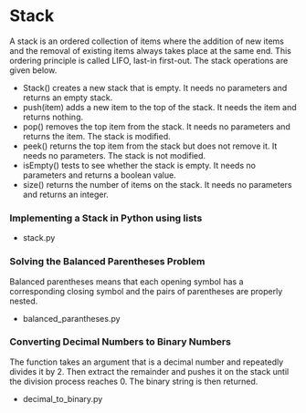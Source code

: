 # Stack

A stack is an ordered collection of items where the addition of new items and the removal of existing items always takes place at the same end. This ordering principle is called LIFO, last-in first-out.
The stack operations are given below.

- Stack() creates a new stack that is empty. It needs no parameters and returns an empty stack.
- push(item) adds a new item to the top of the stack. It needs the item and returns nothing.
- pop() removes the top item from the stack. It needs no parameters and returns the item. The stack is modified.
- peek() returns the top item from the stack but does not remove it. It needs no parameters. The stack is not modified.
- isEmpty() tests to see whether the stack is empty. It needs no parameters and returns a boolean value.
- size() returns the number of items on the stack. It needs no parameters and returns an integer.
  
### Implementing a Stack in Python using lists

- stack.py

### Solving the Balanced Parentheses Problem

Balanced parentheses means that each opening symbol has a corresponding closing symbol and the pairs of parentheses are properly nested. 

- balanced_parantheses.py

### Converting Decimal Numbers to Binary Numbers

The function takes an argument that is a decimal number and repeatedly divides it by 2. 
Then extract the remainder and pushes it on the stack until the division process reaches 0.
The binary string is then returned.

- decimal_to_binary.py


